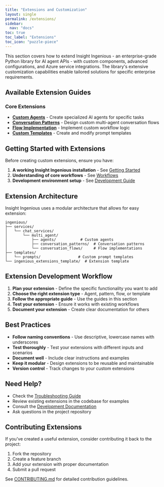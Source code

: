 ```yaml
---
title: "Extensions and Customization"
layout: single
permalink: /extensions/
sidebar:
  nav: "docs"
toc: true
toc_label: "Extensions"
toc_icon: "puzzle-piece"
---
```


This section covers how to extend Insight Ingenious - an enterprise-grade Python library for AI agent APIs - with custom components, advanced configurations, and Azure service integrations. The library's extensive customization capabilities enable tailored solutions for specific enterprise requirements.

## Available Extension Guides

### Core Extensions
- **[Custom Agents](./custom-agents.md)** - Create specialized AI agents for specific tasks
- **[Conversation Patterns](./conversation-patterns.md)** - Design custom multi-agent conversation flows
- **[Flow Implementation](./flow-implementation.md)** - Implement custom workflow logic
- **[Custom Templates](./custom-templates.md)** - Create and modify prompt templates

## Getting Started with Extensions

Before creating custom extensions, ensure you have:

1. **A working Insight Ingenious installation** - See [Getting Started](../getting-started/README.md)
2. **Understanding of core workflows** - See [Workflows](../workflows/README.md)
3. **Development environment setup** - See [Development Guide](../development/README.md)

## Extension Architecture

Insight Ingenious uses a modular architecture that allows for easy extension:

```
ingenious/
├── services/
│   └── chat_services/
│       └── multi_agent/
│           ├── agents/           # Custom agents
│           ├── conversation_patterns/  # Conversation patterns
│           └── conversation_flows/     # Flow implementations
├── templates/
│   └── prompts/                 # Custom prompt templates
└── ingenious_extensions_template/  # Extension template
```

## Extension Development Workflow

1. **Plan your extension** - Define the specific functionality you want to add
2. **Choose the right extension type** - Agent, pattern, flow, or template
3. **Follow the appropriate guide** - Use the guides in this section
4. **Test your extension** - Ensure it works with existing workflows
5. **Document your extension** - Create clear documentation for others

## Best Practices

- **Follow naming conventions** - Use descriptive, lowercase names with underscores
- **Test thoroughly** - Test your extensions with different inputs and scenarios
- **Document well** - Include clear instructions and examples
- **Keep it modular** - Design extensions to be reusable and maintainable
- **Version control** - Track changes to your custom extensions

## Need Help?

- Check the [Troubleshooting Guide](../getting-started/troubleshooting.md)
- Review existing extensions in the codebase for examples
- Consult the [Development Documentation](../development/README.md)
- Ask questions in the project repository

## Contributing Extensions

If you've created a useful extension, consider contributing it back to the project:

1. Fork the repository
2. Create a feature branch
3. Add your extension with proper documentation
4. Submit a pull request

See [CONTRIBUTING.md](../../CONTRIBUTING.md) for detailed contribution guidelines.
